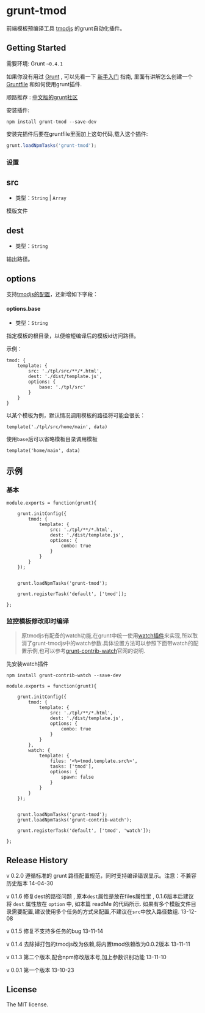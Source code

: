 # grunt-tmod

前端模板预编译工具 [tmodjs](https://github.com/aui/tmodjs) 的grunt自动化插件。

## Getting Started
需要环境: Grunt `~0.4.1`

如果你没有用过 [Grunt](http://gruntjs.com/) , 可以先看一下 [新手入门](http://gruntjs.com/getting-started) 指南, 里面有讲解怎么创建一个 [Gruntfile](http://gruntjs.com/sample-gruntfile) 和如何使用grunt插件. 

顺路推荐 : [中文版的grunt社区](http://www.gruntjs.org/article/home.html)


安装插件:

```shell
npm install grunt-tmod --save-dev
```

安装完插件后要在gruntfile里面加上这句代码,载入这个插件:

```js
grunt.loadNpmTasks('grunt-tmod');
```

### 设置


##	src

*	类型：`String` | `Array`

模版文件

##	dest

*	类型：`String`

输出路径。

##	options

支持[tmodjs的配置](https://github.com/aui/tmodjs#配置)，还新增如下字段：

####	options.base

*	类型：`String`

指定模板的根目录，以便缩短编译后的模板id访问路径。

示例：

```
tmod: {
    template: {
        src: './tpl/src/**/*.html',
        dest: './dist/template.js',
        options: {
            base: './tpl/src'
        } 
    }
}
```

以某个模板为例，默认情况调用模板的路径将可能会很长：

	template('./tpl/src/home/main', data)
	
使用`base`后可以省略模板目录调用模板

	template('home/main', data)

##	示例

###	基本

```
module.exports = function(grunt){

    grunt.initConfig({
        tmod: {
            template: {
                src: './tpl/**/*.html',
                dest: './dist/template.js',
                options: {
                    combo: true
                } 
            }
        }
    });


    grunt.loadNpmTasks('grunt-tmod');

    grunt.registerTask('default', ['tmod']);

};

```

###	监控模板修改即时编译

> 原tmodjs有配备的watch功能,在grunt中统一使用[watch插件](https://github.com/gruntjs/grunt-contrib-watch)来实现,所以取消了grunt-tmodjs中的watch参数.具体设置方法可以参照下面带watch的配置示例,也可以参考[grunt-contrib-watch](https://github.com/gruntjs/grunt-contrib-watch)官网的说明.

先安装watch插件

```shell
npm install grunt-contrib-watch --save-dev
```

```
module.exports = function(grunt){

    grunt.initConfig({
        tmod: {
            template: {
                src: './tpl/**/*.html',
                dest: './dist/template.js',
                options: {
                    combo: true
                } 
            }
        },
        watch: {
            template: {
                files: '<%=tmod.template.src%>',
                tasks: ['tmod'],
                options: {
                    spawn: false
                }
            }
        }
    });


    grunt.loadNpmTasks('grunt-tmod');
    grunt.loadNpmTasks('grunt-contrib-watch');

    grunt.registerTask('default', ['tmod', 'watch']);

};

```

## Release History

v 0.2.0 遵循标准的 grunt 路径配置规范，同时支持编译错误显示。注意：不兼容历史版本 14-04-30

v 0.1.6 修复dest的路径问题 , 原本`dest`属性是放在files属性里 , 0.1.6版本后建议将 `dest` 属性放在 `option` 中, 如本篇 readMe 的代码所示. 
如果有多个模版文件目录需要配置,建议使用多个任务的方式来配置,不建议在`src`中放入路径数组.  13-12-08

v 0.1.5 修复不支持多任务的bug 13-11-14

v 0.1.4 去除掉打包的tmodjs改为依赖,将内置tmod依赖改为0.0.2版本 13-11-11

v 0.1.3 第二个版本,配合npm修改版本号,加上参数识别功能  13-11-10

v 0.0.1 第一个版本  13-10-23


## License

The MIT license.